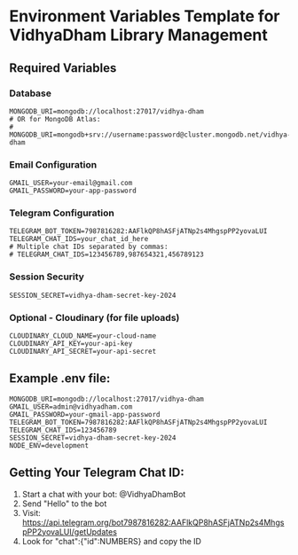 # Environment Variables Template for VidhyaDham Library Management

## Required Variables

### Database
```
MONGODB_URI=mongodb://localhost:27017/vidhya-dham
# OR for MongoDB Atlas:
# MONGODB_URI=mongodb+srv://username:password@cluster.mongodb.net/vidhya-dham
```

### Email Configuration
```
GMAIL_USER=your-email@gmail.com
GMAIL_PASSWORD=your-app-password
```

### Telegram Configuration
```
TELEGRAM_BOT_TOKEN=7987816282:AAFlkQP8hASFjATNp2s4MhgspPP2yovaLUI
TELEGRAM_CHAT_IDS=your_chat_id_here
# Multiple chat IDs separated by commas:
# TELEGRAM_CHAT_IDS=123456789,987654321,456789123
```

### Session Security
```
SESSION_SECRET=vidhya-dham-secret-key-2024
```

### Optional - Cloudinary (for file uploads)
```
CLOUDINARY_CLOUD_NAME=your-cloud-name
CLOUDINARY_API_KEY=your-api-key
CLOUDINARY_API_SECRET=your-api-secret
```

## Example .env file:
```
MONGODB_URI=mongodb://localhost:27017/vidhya-dham
GMAIL_USER=admin@vidhyadham.com
GMAIL_PASSWORD=your-gmail-app-password
TELEGRAM_BOT_TOKEN=7987816282:AAFlkQP8hASFjATNp2s4MhgspPP2yovaLUI
TELEGRAM_CHAT_IDS=123456789
SESSION_SECRET=vidhya-dham-secret-key-2024
NODE_ENV=development
```

## Getting Your Telegram Chat ID:
1. Start a chat with your bot: @VidhyaDhamBot
2. Send "Hello" to the bot
3. Visit: https://api.telegram.org/bot7987816282:AAFlkQP8hASFjATNp2s4MhgspPP2yovaLUI/getUpdates
4. Look for "chat":{"id":NUMBERS} and copy the ID

